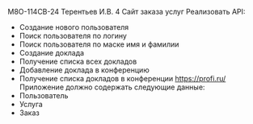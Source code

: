 М8О-114СВ-24 Терентьев И.В.
4
Сайт заказа услуг
Реализовать API:
- Создание нового пользователя
- Поиск пользователя по логину
- Поиск пользователя по маске имя и фамилии
- Создание доклада
- Получение списка всех докладов
- Добавление доклада в конференцию
- Получение списка докладов в конференции
https://profi.ru/
Приложение должно содержать следующие данные:
- Пользователь
- Услуга
- Заказ
